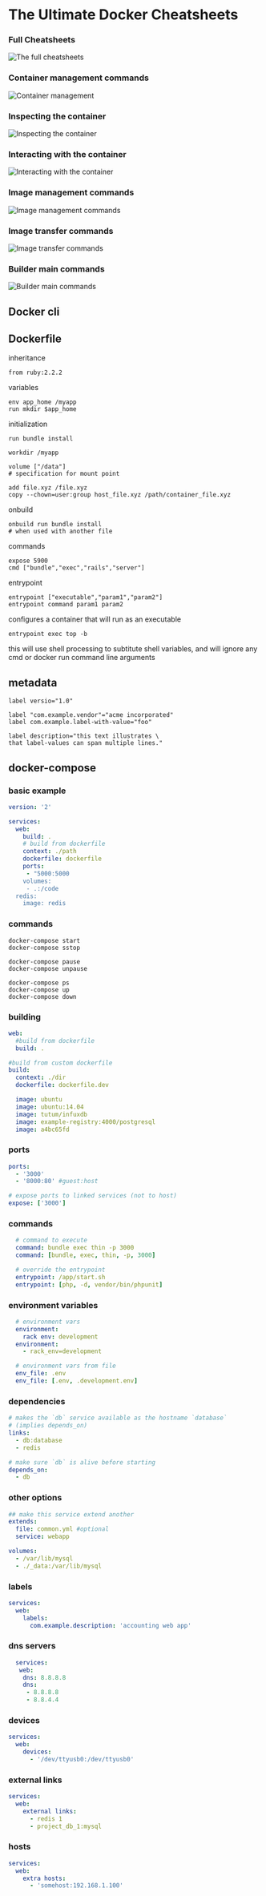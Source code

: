 # The Ultimate Docker Cheatsheets

### Full Cheatsheets

![The full cheatsheets](/images/dockercheatsheet8.png)

### Container management commands

![Container management](/images/dockercheatsheet1.png)

### Inspecting the container

![Inspecting the container](/images/dockercheatsheet3.png)

### Interacting with the container

![Interacting with the container](/images/dockercheatsheet4.png)

### Image management commands

![Image management commands](/images/dockercheatsheet5.png)

### Image transfer commands

![Image transfer commands](/images/dockercheatsheet6.png)

### Builder main commands

![Builder main commands](/images/dockercheatsheet7.png)

## Docker cli

## Dockerfile

inheritance

```vim
from ruby:2.2.2
```

variables

```vim
env app_home /myapp
run mkdir $app_home
```

initialization

```vim
run bundle install
```

```vim
workdir /myapp
```

```vim
volume ["/data"]
# specification for mount point
```

```vim
add file.xyz /file.xyz
copy --chown=user:group host_file.xyz /path/container_file.xyz
```

onbuild

```vim
onbuild run bundle install
# when used with another file
```

commands

```vim
expose 5900
cmd ["bundle","exec","rails","server"]
```

entrypoint

```vim
entrypoint ["executable","param1","param2"]
entrypoint command param1 param2
```

configures a container that will run as an executable

```vim
entrypoint exec top -b
```

this will use shell processing to subtitute shell variables, and will ignore any cmd or docker run command line arguments

## metadata

```vim
label versio="1.0"
```

```vim
label "com.example.vendor"="acme incorporated"
label com.example.label-with-value="foo"
```

```vim
label description="this text illustrates \
that label-values can span multiple lines."
```

## docker-compose

### basic example

```yml
version: '2'

services:
  web:
    build: .
    # build from dockerfile
    context: ./path
    dockerfile: dockerfile
    ports:
     - "5000:5000
    volumes:
     - .:/code
  redis:
    image: redis
```

### commands

```vim
docker-compose start
docker-compose sstop
```

```vim
docker-compose pause
docker-compose unpause
```

```vim
docker-compose ps
docker-compose up
docker-compose down
```

### building

```yml
web:
  #build from dockerfile
  build: .
```

```yml
#build from custom dockerfile
build:
  context: ./dir
  dockerfile: dockerfile.dev
```

```yml
  image: ubuntu
  image: ubuntu:14.04
  image: tutum/infuxdb
  image: example-registry:4000/postgresql
  image: a4bc65fd
```

### ports

```yml
ports:
  - '3000'
  - '8000:80' #guest:host
```

```yml
# expose ports to linked services (not to host)
expose: ['3000']
```

### commands

```yml
  # command to execute
  command: bundle exec thin -p 3000
  command: [bundle, exec, thin, -p, 3000]
```

```yml
  # override the entrypoint
  entrypoint: /app/start.sh
  entrypoint: [php, -d, vendor/bin/phpunit]
```

### environment variables

```yml
  # environment vars
  environment:
    rack env: development
  environment:
    - rack_env=development
```

```yml
  # environment vars from file
  env_file: .env
  env_file: [.env, .development.env]
```

### dependencies

```yml
# makes the `db` service available as the hostname `database`
# (implies depends_on)
links:
  - db:database
  - redis
```

```yml
# make sure `db` is alive before starting
depends_on:
  - db
```

### other options

```yml
## make this service extend another
extends:
  file: common.yml #optional
  service: webapp
```

```yml
volumes:
  - /var/lib/mysql
  - ./_data:/var/lib/mysql
```

### labels

```yml
services:
  web:
    labels:
      com.example.description: 'accounting web app'
```

### dns servers

```yml
  services:
   web:
    dns: 8.8.8.8
    dns:
     - 8.8.8.8
     - 8.8.4.4
```

### devices

```yml
services:
  web:
    devices:
      - '/dev/ttyusb0:/dev/ttyusb0'
```

### external links

```yml
services:
  web:
    external links:
      - redis 1
      - project_db_1:mysql
```

### hosts

```yml
services:
  web:
    extra hosts:
      - 'somehost:192.168.1.100'
```

